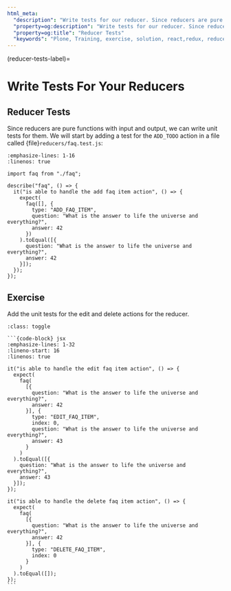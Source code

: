 ```yaml
---
html_meta:
  "description": "Write tests for our reducer. Since reducers are pure functions with input and output, we can write unit tests for them."
  "property=og:description": "Write tests for our reducer. Since reducer are pure funcitons with input and output, we can write unit tests for them."
  "property=og:title": "Reducer Tests"
  "keywords": "Plone, Training, exercise, solution, react,redux, reducers"
---
```


(reducer-tests-label)=

# Write Tests For Your Reducers

## Reducer Tests

Since reducers are pure functions with input and output, we can write unit tests for them.
We will start by adding a test for the `ADD_TODO` action in a file called {file}`reducers/faq.test.js`:

```{code-block} jsx
:emphasize-lines: 1-16
:linenos: true

import faq from "./faq";

describe("faq", () => {
  it("is able to handle the add faq item action", () => {
    expect(
      faq([], {
        type: "ADD_FAQ_ITEM",
        question: "What is the answer to life the universe and everything?",
        answer: 42
      })
    ).toEqual([{
      question: "What is the answer to life the universe and everything?",
      answer: 42
    }]);
  });
});
```

## Exercise

Add the unit tests for the edit and delete actions for the reducer.

````{admonition} Solution
:class: toggle

```{code-block} jsx
:emphasize-lines: 1-32
:lineno-start: 16
:linenos: true

it("is able to handle the edit faq item action", () => {
  expect(
    faq(
      [{
        question: "What is the answer to life the universe and everything?",
        answer: 42
      }], {
        type: "EDIT_FAQ_ITEM",
        index: 0,
        question: "What is the answer to life the universe and everything?",
        answer: 43
      }
    )
  ).toEqual([{
    question: "What is the answer to life the universe and everything?",
    answer: 43
  }]);
});

it("is able to handle the delete faq item action", () => {
  expect(
    faq(
      [{
        question: "What is the answer to life the universe and everything?",
        answer: 42
      }], {
        type: "DELETE_FAQ_ITEM",
        index: 0
      }
    )
  ).toEqual([]);
});
```
````
